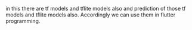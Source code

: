 in this there are tf models and tflite models also and prediction of those tf models and tflite models also. Accordingly we can use them in flutter programming.

